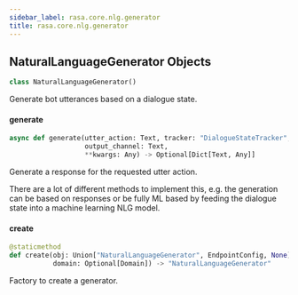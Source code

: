 ```yaml
---
sidebar_label: rasa.core.nlg.generator
title: rasa.core.nlg.generator
---
```

## NaturalLanguageGenerator Objects

```python
class NaturalLanguageGenerator()
```

Generate bot utterances based on a dialogue state.

#### generate

```python
async def generate(utter_action: Text, tracker: "DialogueStateTracker",
                   output_channel: Text,
                   **kwargs: Any) -> Optional[Dict[Text, Any]]
```

Generate a response for the requested utter action.

There are a lot of different methods to implement this, e.g. the
generation can be based on responses or be fully ML based by feeding
the dialogue state into a machine learning NLG model.

#### create

```python
@staticmethod
def create(obj: Union["NaturalLanguageGenerator", EndpointConfig, None],
           domain: Optional[Domain]) -> "NaturalLanguageGenerator"
```

Factory to create a generator.


